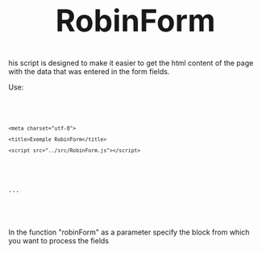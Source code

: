 <h1 style="text-align:center; font-size:60px;">RobinForm</h1>

<p>his script is designed to make it easier to get the html content of the page with the data that was entered in the form fields.</p>

Use:
<code>
    
<head>
    
    <meta charset="utf-8">
    
    <title>Exemple RobinForm</title>
    
    <script src="../src/RobinForm.js"></script>
    
</head>


...


<script type="text/javascript"><br>
    
    document.addEventListener('DOMContentLoaded', function() {
    
        robinForm('form');
        
    })
    
</script>

</code>

<p>In the function "robinForm" as a parameter specify the block from which you want to process the fields</p>
